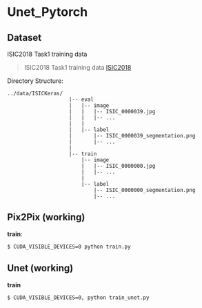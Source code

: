 # Unet_Pytorch

## Dataset
 ISIC2018 Task1 training data 
> ISIC2018 Task1 training data  [ISIC2018](https://challenge2018.isic-archive.com/task1/)

Directory Structure:
```
../data/ISICKeras/  
                    |-- eval
                    |   |-- image
                    |   |   |-- ISIC_0000039.jpg
                    |   |   |-- ...
                    |   |
                    |   |-- label
                    |       |-- ISIC_0000039_segmentation.png
                    |       |-- ...
                    |
                    |-- train
                        |-- image
                        |   |-- ISIC_0000000.jpg
                        |   |-- ...
                        |   
                        |-- label
                            |-- ISIC_0000000_segmentation.png
                            |-- ...

```
## Pix2Pix (working)
**train**:
```bash
$ CUDA_VISIBLE_DEVICES=0 python train.py
```
## Unet (working)
**train**
```bash
$ CUDA_VISIBLE_DEVICES=0, python train_unet.py
```
